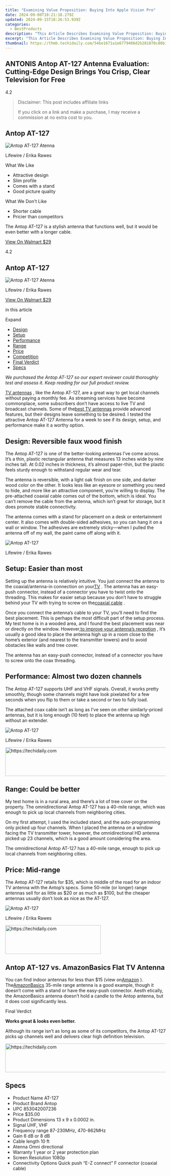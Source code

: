 ```yaml
---
title: "Examining Value Proposition: Buying Into Apple Vision Pro"
date: 2024-09-08T18:21:18.279Z
updated: 2024-09-15T18:26:53.939Z
categories:
  - BestProducts
description: "This Article Describes Examining Value Proposition: Buying Into Apple Vision Pro"
excerpt: "This Article Describes Examining Value Proposition: Buying Into Apple Vision Pro"
thumbnail: https://thmb.techidaily.com/54be1671a1e6779406d2b281070c88b1f34d651b0d4d3a83638bfcc50c7ba407.jpg
---
```


## ANTONIS Antop AT-127 Antenna Evaluation: Cutting-Edge Design Brings You Crisp, Clear Television for Free

4.2

>  Disclaimer: This post includes affiliate links
>
>  If you click on a link and make a purchase, I may receive a commission at no extra cost to you.
>

## Antop AT-127

![Antop AT-127 Atenna](https://www.lifewire.com/thmb/6eJwPC0xPwMxCh4aQhG73X9dkzU=/1000x1000/filters:no_upscale():max_bytes(150000):strip_icc():format(webp)/_hero_SQ_Antop-AT-127-TV-Antenna-1-b5be49369e424350bd31563dfdc4828d.jpg)

Lifewire / Erika Rawes

 What We Like

* Attractive design
* Slim profile
* Comes with a stand
* Good picture quality

 What We Don't Like

* Shorter cable
* Pricier than competitors

 The Antop AT-127 is a stylish antenna that functions well, but it would be even better with a longer cable.

[View On Walmart $29](https://www.walmart.com/ip/612208092)

4.2

## Antop AT-127

![Antop AT-127 Atenna](https://www.lifewire.com/thmb/c44ZzplZZa-lUcjT4Z7AcaJ3E9w=/450x450/filters:no_upscale():max_bytes(150000):strip_icc():format(webp)/_hero_SQ_Antop-AT-127-TV-Antenna-1-b5be49369e424350bd31563dfdc4828d.jpg)

Lifewire / Erika Rawes

[View On Walmart $29](https://www.walmart.com/ip/612208092)

 in this article

 Expand

* [Design](https://www.lifewire.com/#toc-design-reversible-faux-wood-finish)
* [Setup](https://www.lifewire.com/#toc-setup-easier-than-most)
* [Performance](https://www.lifewire.com/#toc-performance-almost-two-dozen-channels)
* [Range](https://www.lifewire.com/#toc-range-could-be-better)
* [Price](https://www.lifewire.com/#toc-price-mid-range)
* [Competition](https://www.lifewire.com/#toc-antop-at-127-vs-amazonbasics-flat-tv-antenna)
* [Final Verdict](https://www.lifewire.com/#toc-final-verdict)
* [Specs](https://www.lifewire.com/#toc-full-spec)

 _We purchased the Antop AT-127 so our expert reviewer could thoroughly test and assess it. Keep reading for our full product review._

[TV antennas](https://www.lifewire.com/choosing-over-the-air-antenna-for-hdtv-4586507) , like the Antop AT-127, are a great way to get local channels without paying a monthly fee. As streaming services have become commonplace, some subscribers don’t have access to live TV and broadcast channels. Some of the[best TV antennas](https://www.lifewire.com/best-tv-antennas-to-buy-4078201) provide advanced features, but their designs leave something to be desired. I tested the attractive Antop AT-127 Antenna for a week to see if its design, setup, and performance make it a worthy option.

## **Design: Reversible faux wood finish**

 The Antop AT-127 is one of the better-looking antennas I’ve come across. It’s a thin, plastic rectangular antenna that measures 13 inches wide by nine inches tall. At 0.02 inches in thickness, it’s almost paper-thin, but the plastic feels sturdy enough to withstand regular wear and tear.

 The antenna is reversible, with a light oak finish on one side, and darker wood color on the other. It looks less like an eyesore or something you need to hide, and more like an attractive component, you’re willing to display. The pre-attached coaxial cable comes out of the bottom, which is ideal. You can’t remove the cable from the antenna, which isn’t great for storage, but it does promote stable connectivity.

 The antenna comes with a stand for placement on a desk or entertainment center. It also comes with double-sided adhesives, so you can hang it on a wall or window. The adhesives are extremely sticky—when I pulled the antenna off of my wall, the paint came off along with it.

![Antop AT-127](https://www.lifewire.com/thmb/RWXekalxAMy_w61EH_Getqbfiy0=/1500x0/filters:no_upscale():max_bytes(150000):strip_icc():format(webp)/Antop-AT-127-TV-Antenna-2-24f94c63d6164dc7a54542cc1e4262c9.jpg)

 Lifewire / Erika Rawes

## **Setup: Easier than most**

 Setting up the antenna is relatively intuitive. You just connect the antenna to the coaxial/antenna-in connection on your[TV](https://www.lifewire.com/best-tvs-to-buy-4061107) . The antenna has an easy-push connector, instead of a connector you have to twist onto the threading. This makes for easier setup because you don’t have to struggle behind your TV with trying to screw on the[coaxial cable](https://www.lifewire.com/coaxial-vs-optical-digital-cable-3134605) .

 Once you connect the antenna’s cable to your TV, you’ll need to find the best placement. This is perhaps the most difficult part of the setup process. My test home is in a wooded area, and I found the best placement was near or directly on the window. However,[to improve your antenna’s reception](https://www.lifewire.com/how-to-improve-tv-antenna-reception-4586904) , it’s usually a good idea to place the antenna high up in a room close to the home’s exterior (and nearest to the transmitter towers) and to avoid obstacles like walls and tree cover.

 The antenna has an easy-push connector, instead of a connector you have to screw onto the coax threading.

## **Performance: Almost two dozen channels**

 The Antop AT-127 supports UHF and VHF signals. Overall, it works pretty smoothly, though some channels might have look pixelated for a few seconds when you flip to them or take a second or two to fully load.

 The attached coax cable isn’t as long as I’ve seen on other similarly-priced antennas, but it is long enough (10 feet) to place the antenna up high without an extender.

![Antop AT-127](https://www.lifewire.com/thmb/5o1YIUg5PeQto5h_Mm6uuK9o5JQ=/1500x0/filters:no_upscale():max_bytes(150000):strip_icc():format(webp)/Antop-AT-127-TV-Antenna-3-7f7ec909a6b944cabe60862b51a6ba2b.jpg)

 Lifewire / Erika Rawes

<!-- affiliate ads begin -->
<a href="https://ephamedtechinc.pxf.io/c/5597632/2120867/26400?prodsku=mars" target="_top" id="2120867">
  <img src="//a.impactradius-go.com/display-ad/26400-2120867" border="0" alt="https://techidaily.com" width="728" height="90"/>
</a>
<img height="0" width="0" src="https://ephamedtechinc.pxf.io/i/5597632/2120867/26400?prodsku=mars" style="position:absolute;visibility:hidden;" border="0" />
<!-- affiliate ads end -->

## **Range: Could be better**

 My test home is in a rural area, and there’s a lot of tree cover on the property. The omnidirectional Antop AT-127 has a 40-mile range, which was enough to pick up local channels from neighboring cities.

 On my first attempt, I used the included stand, and the auto-programming only picked up four channels. When I placed the antenna on a window facing the TV transmitter tower, however, the omnidirectional HD antenna picked up 23 channels, which is a good amount considering the area.

 The omnidirectional Antop AT-127 has a 40-mile range, enough to pick up local channels from neighboring cities.

## **Price: Mid-range**

 The Antop AT-127 retails for $35, which is middle of the road for an indoor TV antenna with the Antop’s specs. Some 50-mile (or longer) range antennas sell for as little as $20 or as much as $100, but the cheaper antennas usually don’t look as nice as the AT-127.

![Antop AT-127](https://www.lifewire.com/thmb/Gyp2hHNkH22HeYhnm37WRKC_MHU=/1500x0/filters:no_upscale():max_bytes(150000):strip_icc():format(webp)/Antop-AT-127-TV-Antenna-4-baa9b55de12c4a91aa6baad4c8d86272.jpg)

 Lifewire / Erika Rawes

<!-- affiliate ads begin -->
<a href="https://aidotcom.pxf.io/c/5597632/2129042/19576" target="_top" id="2129042">
  <img src="//a.impactradius-go.com/display-ad/19576-2129042" border="0" alt="https://techidaily.com" width="300" height="90"/>
</a>
<img height="0" width="0" src="https://aidotcom.pxf.io/i/5597632/2129042/19576" style="position:absolute;visibility:hidden;" border="0" />
<!-- affiliate ads end -->

## **Antop AT-127 vs. AmazonBasics Flat TV Antenna**

 You can find indoor antennas for less than $15 (view on[Amazon](https://www.amazon.com/dp/B075ZQXB26/?tag=lifewire-onsite-prod-20&ascsubtag=4845583%7Cna0f30cabffec4337b279a8df3e4c99b015%7C) ). The[AmazonBasics](https://www.lifewire.com/amazonbasics-flat-tv-antenna-review-4845569) 35-mile range antenna is a good example, though it doesn’t come with a stand or have the easy-push connector. Aesth etically, the AmazonBasics antenna doesn’t hold a candle to the Antop antenna, but it does cost significantly less.

 Final Verdict

**Works great & looks even better.**

 Although its range isn’t as long as some of its competitors, the Antop AT-127 picks up channels well and delivers clear high definition television.

<!-- affiliate ads begin -->
<a href="https://appsumo.8odi.net/c/5597632/2118310/7443" target="_top" id="2118310">
  <img src="//a.impactradius-go.com/display-ad/7443-2118310" border="0" alt="https://techidaily.com" width="600" height="90"/>
</a>
<img height="0" width="0" src="https://appsumo.8odi.net/i/5597632/2118310/7443" style="position:absolute;visibility:hidden;" border="0" />
<!-- affiliate ads end -->

## Specs

* Product Name  AT-127
* Product Brand  Antop
* UPC  853042007236
* Price  $35.00
* Product Dimensions  13 x 9 x 0.0002 in.
* Signal  UHF, VHF
* Frequency range  87-230MHz, 470-862MHz
* Gain  6 dB or 8 dB
* Cable length  10 ft
* Atenna  Omni directional
* Warranty  1 year or 2 year protection plan
* Screen Resolution  1080p
* Connectivity Options  Quick push “E-Z connect” F connector (coaxial cable)

<ins class="adsbygoogle"
     style="display:block"
     data-ad-format="autorelaxed"
     data-ad-client="ca-pub-7571918770474297"
     data-ad-slot="1223367746"></ins>

<ins class="adsbygoogle"
     style="display:block"
     data-ad-client="ca-pub-7571918770474297"
     data-ad-slot="8358498916"
     data-ad-format="auto"
     data-full-width-responsive="true"></ins>



